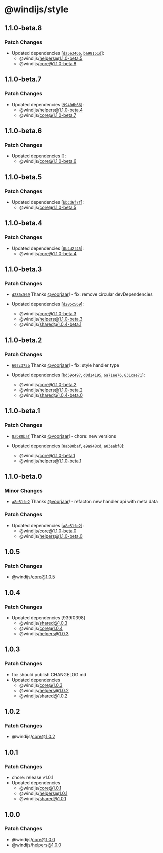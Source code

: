 # @windijs/style

## 1.1.0-beta.8

### Patch Changes

- Updated dependencies [[`da5e3466`](https://github.com/windijs/windijs/commit/da5e3466071e7c780b3875e177dad87e14495d3c), [`ba98151d`](https://github.com/windijs/windijs/commit/ba98151d7050fe6832999cf4c7ce0bec48d26fe0)]:
  - @windijs/helpers@1.1.0-beta.5
  - @windijs/core@1.1.0-beta.8

## 1.1.0-beta.7

### Patch Changes

- Updated dependencies [[`9940db66`](https://github.com/windijs/windijs/commit/9940db664965f9e7c04b8e6831cb035b79f2b212)]:
  - @windijs/helpers@1.1.0-beta.4
  - @windijs/core@1.1.0-beta.7

## 1.1.0-beta.6

### Patch Changes

- Updated dependencies []:
  - @windijs/core@1.1.0-beta.6

## 1.1.0-beta.5

### Patch Changes

- Updated dependencies [[`bbcd6f7f`](https://github.com/windijs/windijs/commit/bbcd6f7f355d015ed0e6a6183ce9204e5eb91892)]:
  - @windijs/core@1.1.0-beta.5

## 1.1.0-beta.4

### Patch Changes

- Updated dependencies [[`0b4d2f45`](https://github.com/windijs/windijs/commit/0b4d2f455a91b2c1eb09ac86e4f3783f36a86366)]:
  - @windijs/core@1.1.0-beta.4

## 1.1.0-beta.3

### Patch Changes

- [`d285c569`](https://github.com/windijs/windijs/commit/d285c569ec7d4cdd0921f92c7dfe892e58c9cd75) Thanks [@voorjaar](https://github.com/voorjaar)! - fix: remove circular devDependencies

- Updated dependencies [[`d285c569`](https://github.com/windijs/windijs/commit/d285c569ec7d4cdd0921f92c7dfe892e58c9cd75)]:
  - @windijs/core@1.1.0-beta.3
  - @windijs/helpers@1.1.0-beta.3
  - @windijs/shared@1.0.4-beta.1

## 1.1.0-beta.2

### Patch Changes

- [`602c375b`](https://github.com/windijs/windijs/commit/602c375bde2aeddc16399613d9bc45b42e3c5879) Thanks [@voorjaar](https://github.com/voorjaar)! - fix: style handler type

- Updated dependencies [[`bd59c497`](https://github.com/windijs/windijs/commit/bd59c49748a68f189bfa8f529d8ba7d6bc0a22ae), [`d0d14195`](https://github.com/windijs/windijs/commit/d0d14195bea0f846097a9738da82278ca97468bc), [`6a71ee76`](https://github.com/windijs/windijs/commit/6a71ee76737a9309b31b06adc33a695461d1583d), [`831cae71`](https://github.com/windijs/windijs/commit/831cae71465e13a4d00188cca914710c54cd29cf)]:
  - @windijs/core@1.1.0-beta.2
  - @windijs/helpers@1.1.0-beta.2
  - @windijs/shared@1.0.4-beta.0

## 1.1.0-beta.1

### Patch Changes

- [`8ab80baf`](https://github.com/windijs/windijs/commit/8ab80bafda9ab832d8d53f287e200f7fd497b7b6) Thanks [@voorjaar](https://github.com/voorjaar)! - chore: new versions

- Updated dependencies [[`8ab80baf`](https://github.com/windijs/windijs/commit/8ab80bafda9ab832d8d53f287e200f7fd497b7b6), [`e9a948cd`](https://github.com/windijs/windijs/commit/e9a948cd44d003a2c1e91ea2927658f59e3746dc), [`a03eabf8`](https://github.com/windijs/windijs/commit/a03eabf88e4ff96099bfc9a050a8440a500b0316)]:
  - @windijs/core@1.1.0-beta.1
  - @windijs/helpers@1.1.0-beta.1

## 1.1.0-beta.0

### Minor Changes

- [`a8e51fe2`](https://github.com/windijs/windijs/commit/a8e51fe2d193dc7e6b450fb4e7b5ad6ab330bd33) Thanks [@voorjaar](https://github.com/voorjaar)! - refactor: new handler api with meta data

### Patch Changes

- Updated dependencies [[`a8e51fe2`](https://github.com/windijs/windijs/commit/a8e51fe2d193dc7e6b450fb4e7b5ad6ab330bd33)]:
  - @windijs/core@1.1.0-beta.0
  - @windijs/helpers@1.1.0-beta.0

## 1.0.5

### Patch Changes

- @windijs/core@1.0.5

## 1.0.4

### Patch Changes

- Updated dependencies [939f0398]
  - @windijs/shared@1.0.3
  - @windijs/core@1.0.4
  - @windijs/helpers@1.0.3

## 1.0.3

### Patch Changes

- fix: should publish CHANGELOG.md
- Updated dependencies
  - @windijs/core@1.0.3
  - @windijs/helpers@1.0.2
  - @windijs/shared@1.0.2

## 1.0.2

### Patch Changes

- @windijs/core@1.0.2

## 1.0.1

### Patch Changes

- chore: release v1.0.1
- Updated dependencies
  - @windijs/core@1.0.1
  - @windijs/helpers@1.0.1
  - @windijs/shared@1.0.1

## 1.0.0

### Patch Changes

- @windijs/core@1.0.0
- @windijs/helpers@1.0.0
